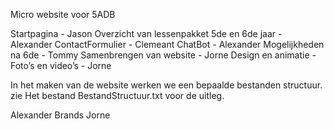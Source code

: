 Micro website voor 5ADB

Startpagina - Jason
Overzicht van lessenpakket 5de en 6de jaar - Alexander
ContactFormulier - Clemeant
ChatBot - Alexander
Mogelijkheden na 6de - Tommy
Samenbrengen van website - Jorne
Design en animatie - 
Foto’s en video’s - Jorne

In het maken van de website werken we een bepaalde bestanden structuur.
zie Het bestand BestandStructuur.txt voor de uitleg.



Alexander Brands
Jorne
